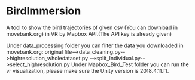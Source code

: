 # BirdImmersion
A tool to show the bird trajectories of given csv (You can download in movebank.org) in VR by Mapbox API.(The API key is already given)

Under data_processing folder you can fliter the data you downloaded in movebank.org:
 original file-->data_cleaning.py-->highresolution_wholedataset.py
                                 -->split_Individual.py-->select_highresolution.py
Under Mapbox_Bird_Test folder you can run the vr visualization, please make sure the Unity version is 2018.4.11.f1.



